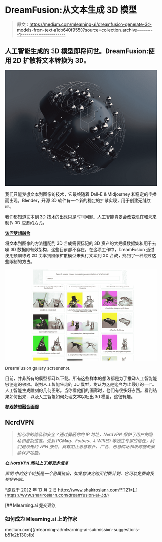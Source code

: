 # DreamFusion:从文本生成 3D 模型

> 原文：<https://medium.com/mlearning-ai/dreamfusion-generate-3d-models-from-text-a1cb640f9550?source=collection_archive---------1----------------------->

## 人工智能生成的 3D 模型即将问世。DreamFusion:使用 2D 扩散将文本转换为 3D。

![](img/c9779b5527808a67185bbf22dc6bf618.png)

我们只能梦想文本到图像的技术，它最终随着 Dall-E & Midjourney 和稳定的传播而出现。Blender，开源 3D 软件有一个新的稳定的扩散实现，用于创建无缝纹理。

我们都知道文本到 3D 技术的出现只是时间问题。人工智能肯定会改变现在和未来制作 3D 应用的方式。

[**访问梦想融合**](https://dreamfusion3d.github.io/)

将文本到图像的方法适配到 3D 合成需要标记的 3D 资产的大规模数据集和用于去噪 3D 数据的有效架构，这些目前都不存在。在这项工作中，DreamFusion 通过使用预训练的 2D 文本到图像扩散模型来执行文本到 3D 合成，找到了一种绕过这些限制的方法。

![](img/a31d9c7869ef128c83ac29cf395961c9.png)

DreamFusion gallery screenshot.

目前，并非所有的模型都可以下载。所有这些样本的想法都是为了推动人工智能能够创造的极限。说到人工智能生成的 3D 模型，我认为这是迄今为止最好的一个。人工智能生成雕刻的几何图形。当你看他们的画廊时，他们有很多好东西。看到结果如何出来，以及人工智能如何处理文本以吐出 3d 模型，这很有趣。

[**参观梦想融合画廊**](https://dreamfusion3d.github.io/gallery.html)

## NordVPN

> *担心您的隐私和安全？通过屏蔽你的 IP 地址，NordVPN 保护了用户的隐私和虚拟位置。受到 PCMag、Forbes、& WIRED 等独立专家的信任，我们是领先的 VPN 服务，具有阻止恶意软件、广告、恶意网站和跟踪器的威胁保护功能。*

[***在 NordVPN 网站上了解更多信息***](https://go.nordvpn.net/aff_c?offer_id=15&aff_id=75170&url_id=902)

*声明:中的这个链接是一个附属链接，如果您决定购买付费计划，它可以免费向我提供补偿。*

*原载于 2022 年 10 月 2 日 https://www.shakiroslann.com**T21*[。](https://www.shakiroslann.com/dreamfusion-ai-3d/)

[](/mlearning-ai/mlearning-ai-submission-suggestions-b51e2b130bfb) [## Mlearning.ai 提交建议

### 如何成为 Mlearning.ai 上的作家

medium.com](/mlearning-ai/mlearning-ai-submission-suggestions-b51e2b130bfb)